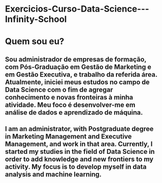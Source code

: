 # Exercicios-Curso-Data-Science---Infinity-School

# Quem sou eu?
## Sou administrador de empresas de formação, com Pós-Graduação em Gestão de Marketing e em Gestão Executiva, e trabalho da referida área. Atualmente, iniciei meus estudos no campo de Data Science com o fim de agregar conhecimento e novas fronteiras à minha atividade. Meu foco é desenvolver-me em análise de dados e aprendizado de máquina. 
## I am an administrator, with Postgraduate degree in Marketing Management and Executive Management, and work in that area. Currently, I started my studies in the field of Data Science in order to add knowledge and new frontiers to my activity. My focus is to develop myself in data analysis and machine learning. 
